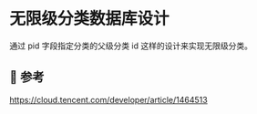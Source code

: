 # 无限级分类数据库设计

通过 pid 字段指定分类的父级分类 id 这样的设计来实现无限级分类。

##  参考

https://cloud.tencent.com/developer/article/1464513
